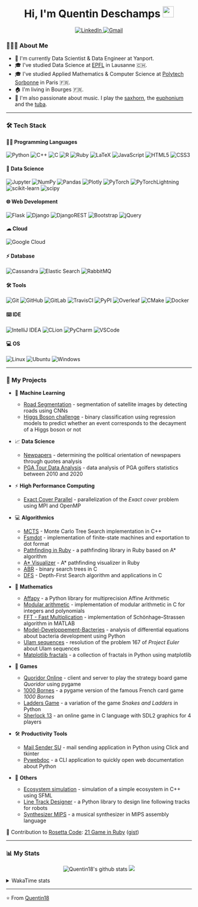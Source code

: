 <h1 align="center">Hi, I'm Quentin Deschamps <img src = "https://raw.githubusercontent.com/MartinHeinz/MartinHeinz/master/wave.gif" width = 30></h1>

<p align="center">
    <a target="_blank" href="https://www.linkedin.com/in/quentin-deschamps18/">
        <img alt="LinkedIn" src="https://img.shields.io/badge/LinkedIn-0077B5?style=for-the-badge&logo=linkedin&logoColor=white"/>
    </a>
    <a target="_blank" href="mailto:quentindeschamps18@gmail.com">
        <img alt="Gmail" src="https://img.shields.io/badge/Gmail-D14836?style=for-the-badge&logo=gmail&logoColor=white" />
    </a>
</p>

<!-- Badges: https://github.com/alexandresanlim/Badges4-README.md-Profile -->

### 👨🏻‍💻 About Me

- 💼 I'm currently Data Scientist & Data Engineer at Yanport.
- 🎓 I've studied Data Science at [EPFL](https://www.epfl.ch/fr/) in Lausanne 🇨🇭.
- 🎓 I've studied Applied Mathematics & Computer Science at [Polytech Sorbonne](https://www.polytech.sorbonne-universite.fr) in Paris 🇫🇷.
- 🏠 I'm living in Bourges 🇫🇷.
- 🎵 I'm also passionate about music. I play the [saxhorn](https://en.wikipedia.org/wiki/Saxhorn), the [euphonium](https://en.wikipedia.org/wiki/Euphonium) and the [tuba](https://en.wikipedia.org/wiki/Tuba).

---

### 🛠 Tech Stack

#### 👩‍💻 Programming Languages

<p>
    <img alt="Python" src="https://img.shields.io/badge/Python-FFD43B?style=for-the-badge&logo=python&logoColor=blue"/>
    <img alt="C++" src="https://img.shields.io/badge/C%2B%2B-00599C?style=for-the-badge&logo=c%2B%2B&logoColor=white"/>
    <img alt="C" src="https://img.shields.io/badge/C-00599C?style=for-the-badge&logo=c&logoColor=white"/>
    <img alt="R" src="https://img.shields.io/badge/R-276DC3?style=for-the-badge&logo=r&logoColor=white"/>
    <img alt="Ruby" src="https://img.shields.io/badge/Ruby-CC342D?style=for-the-badge&logo=ruby&logoColor=white"/>
    <img alt="LaTeX" src="https://img.shields.io/badge/LaTeX-47A141?style=for-the-badge&logo=LaTeX&logoColor=white"/>
    <img alt="JavaScript" src="https://img.shields.io/badge/JavaScript-323330?style=for-the-badge&logo=javascript&logoColor=F7DF1E"/>
    <img alt="HTML5" src="https://img.shields.io/badge/HTML5-E34F26?style=for-the-badge&logo=html5&logoColor=white"/>
    <img alt="CSS3" src="https://img.shields.io/badge/CSS3-1572B6?style=for-the-badge&logo=css3&logoColor=white"/>
</p>

#### 🤖 Data Science

<p>
    <img alt="Jupyter" src="https://img.shields.io/badge/Jupyter-F37626.svg?&style=for-the-badge&logo=Jupyter&logoColor=white" />
    <img alt="NumPy" src="https://img.shields.io/badge/Numpy-777BB4?style=for-the-badge&logo=numpy&logoColor=white" />
    <img alt="Pandas" src="https://img.shields.io/badge/Pandas-2C2D72?style=for-the-badge&logo=pandas&logoColor=white" />
    <img alt="Plotly" src="https://img.shields.io/badge/Plotly-239120?style=for-the-badge&logo=plotly&logoColor=white" />
    <img alt="PyTorch" src="https://img.shields.io/badge/PyTorch-EE4C2C?style=for-the-badge&logo=PyTorch&logoColor=white" />
    <img alt="PyTorchLightning" src="https://img.shields.io/badge/PyTorchLightning-792EE5?style=for-the-badge&logo=PyTorchLightning&logoColor=white" />
    <img alt="scikit-learn" src="https://img.shields.io/badge/scikit_learn-F7931E?style=for-the-badge&logo=scikit-learn&logoColor=white" />
    <img alt="scipy" src="https://img.shields.io/badge/SciPy-654FF0?style=for-the-badge&logo=SciPy&logoColor=white" />
</p>

#### 🌐 Web Development

<p>
    <img alt="Flask" src="https://img.shields.io/badge/Flask-000000?style=for-the-badge&logo=flask&logoColor=white"/>
    <img alt="Django" src="https://img.shields.io/badge/Django-092E20?style=for-the-badge&logo=django&logoColor=green"/>
    <img alt="DjangoREST" src="https://img.shields.io/badge/django%20rest-ff1709?style=for-the-badge&logo=django&logoColor=white"/>
    <img alt="Bootstrap" src="https://img.shields.io/badge/Bootstrap-563D7C?style=for-the-badge&logo=bootstrap&logoColor=white"/>
    <img alt="jQuery" src="https://img.shields.io/badge/jQuery-0769AD?style=for-the-badge&logo=jquery&logoColor=white"/>
</p>

#### ☁ Cloud

<p>
    <img alt="Google Cloud" src="https://img.shields.io/badge/Google_Cloud-4285F4?style=for-the-badge&logo=google-cloud&logoColor=white" />
</p>

#### ⚡️ Database

<p>
    <img alt="Cassandra" src="https://img.shields.io/badge/Cassandra-1287B1?style=for-the-badge&logo=apache%20cassandra&logoColor=white">
    <img alt="Elastic Search" src="https://img.shields.io/badge/Elastic_Search-005571?style=for-the-badge&logo=elasticsearch&logoColor=white">
    <img alt="RabbitMQ" src="https://img.shields.io/badge/rabbitmq-%23FF6600.svg?&style=for-the-badge&logo=rabbitmq&logoColor=white">
</p>

#### 🛠️ Tools

<p>
    <img alt="Git" src="https://img.shields.io/badge/GIT-E44C30?style=for-the-badge&logo=git&logoColor=white"/>
    <img alt="GitHub" src="https://img.shields.io/badge/GitHub-100000?style=for-the-badge&logo=github&logoColor=white"/>
    <img alt="GitLab" src="https://img.shields.io/badge/GitLab-330F63?style=for-the-badge&logo=gitlab&logoColor=white"/>
    <img alt="TravisCI" src="https://img.shields.io/badge/travis_CI-3EAAAF?style=for-the-badge&logo=travisci&logoColor=white"/>
    <img alt="PyPI" src="https://img.shields.io/badge/pypi-3775A9?style=for-the-badge&logo=pypi&logoColor=white" />
    <img alt="Overleaf" src="https://img.shields.io/badge/Overleaf-47A141?style=for-the-badge&logo=Overleaf&logoColor=white" />
    <img alt="CMake" src="https://img.shields.io/badge/CMake-064F8C?style=for-the-badge&logo=cmake&logoColor=white" />
    <img alt="Docker" src="https://img.shields.io/badge/Docker-2CA5E0?style=for-the-badge&logo=docker&logoColor=white" />
</p>

#### ⌨️ IDE

<p>
    <img alt="IntelliJ IDEA" src="https://img.shields.io/badge/IntelliJ_IDEA-000000.svg?style=for-the-badge&logo=intellij-idea&logoColor=white"/>
    <img alt="CLion" src="https://img.shields.io/badge/CLion-000000?style=for-the-badge&logo=clion&logoColor=white"/>
    <img alt="PyCharm" src="https://img.shields.io/badge/PyCharm-000000.svg?&style=for-the-badge&logo=PyCharm&logoColor=white"/>
    <img alt="VSCode" src="https://img.shields.io/badge/VSCode-0078D4?style=for-the-badge&logo=visual%20studio%20code&logoColor=white"/>
</p>

#### 💻 OS

<p>
    <img alt="Linux" src="https://img.shields.io/badge/Linux-FCC624?style=for-the-badge&logo=linux&logoColor=black" />
    <img alt="Ubuntu" src="https://img.shields.io/badge/Ubuntu-E95420?style=for-the-badge&logo=ubuntu&logoColor=white"/>
    <img alt="Windows" src="https://img.shields.io/badge/Windows-0078D6?style=for-the-badge&logo=windows&logoColor=white"/>
</p>

---

### 🚀 My Projects

- 🤖 **Machine Learning**

    * [Road Segmentation](https://github.com/Quentin18/road-segmentation) - segmentation of satellite images by detecting roads using CNNs
    * [Higgs Boson challenge](https://github.com/Quentin18/higgs-boson-challenge) - binary classification using regression models to predict whether an event corresponds to the decayment of a Higgs boson or not

- 📈 **Data Science**

    * [Newpapers](https://quentin18.github.io/newspapers/) - determining the political orientation of newspapers through quotes analysis
    * [PGA Tour Data Analysis](https://quentin18.github.io/pga-tour/) - data analysis of PGA golfers statistics between 2010 and 2020

- ⚡ **High Performance Computing**

    * [Exact Cover Parallel](https://github.com/Quentin18/exact-cover-parallel) - parallelization of the *Exact cover* problem using MPI and OpenMP

- 💻 **Algorithmics**

  * [MCTS](https://github.com/Quentin18/mcts-cpp) - Monte Carlo Tree Search implementation in C++
  * [Fsmdot](https://github.com/Quentin18/fsmdot) - implementation of finite-state machines and exportation to dot format
  * [Pathfinding in Ruby](https://github.com/Quentin18/pathfinding.rb) - a pathfinding library in Ruby based on A* algorithm
  * [A* Visualizer](https://github.com/Quentin18/astar-visualizer) - A* pathfinding visualizer in Ruby
  * [ABR](https://github.com/Quentin18/ABR) - binary search trees in C
  * [DFS](https://github.com/Quentin18/DFS) - Depth-First Search algorithm and applications in C

- 🔢 **Mathematics**

    * [Affapy](https://gitlab.lip6.fr/hilaire/affapy) - a Python library for multiprecision Affine Arithmetic
    * [Modular arithmetic](https://github.com/Quentin18/modular-arithmetic) - implementation of modular arithmetic in C for integers and polynomials
    * [FFT - Fast Multiplication](https://github.com/Quentin18/fft-fast-multiplication) - implementation of Schönhage–Strassen algorithm in MATLAB
    * [Model-Developpement-Bacteries](https://github.com/Quentin18/Model-Developpement-Bacteries) - analysis of differential equations about bacteria development using Python
    * [Ulam sequences](https://github.com/Quentin18/ulam-sequences) - resolution of the problem 167 of *Project Euler* about Ulam sequences
    * [Matplotlib fractals](https://github.com/Quentin18/Matplotlib-fractals) - a collection of fractals in Python using matplotlib

- 🎲 **Games**

  * [Quoridor Online](https://github.com/Quentin18/Quoridor-Online) - client and server to play the strategy board game *Quoridor* using pygame
  * [1000 Bornes](https://github.com/Quentin18/1000-Bornes) - a pygame version of the famous French card game *1000 Bornes*
  * [Ladders Game](https://github.com/Quentin18/Ladders-Game) - a variation of the game *Snakes and Ladders* in Python
  * [Sherlock 13](https://github.com/Quentin18/Sherlock13) - an online game in C language with SDL2 graphics for 4 players

- 🛠 **Productivity Tools**

    * [Mail Sender SU](https://github.com/Quentin18/Mail-Sender-Sorbonne-Universite) - mail sending application in Python using Click and tkinter
    * [Pywebdoc](https://github.com/Quentin18/pywebdoc) - a CLI application to quickly open web documentation about Python

- 📌 **Others**

    * [Ecosystem simulation](https://github.com/Quentin18/ecosystem) - simulation of a simple ecosystem in C++ using SFML
    * [Line Track Designer](https://github.com/Quentin18/Line-Track-Designer) - a Python library to design line following tracks for robots
    * [Synthesizer MIPS](https://github.com/Quentin18/Synthesizer-MIPS) - a musical synthesizer in MIPS assembly language

🔗 Contribution to [Rosetta Code](http://rosettacode.org/wiki/Rosetta_Code): [21 Game in Ruby](http://rosettacode.org/wiki/21_Game#Ruby) ([gist](https://gist.github.com/Quentin18/095ad051a84028c7ca65762c07730ef8))

---

### 📊 My Stats

<!-- https://github.com/anuraghazra/github-readme-stats -->

<p align = "center">
    <img src="https://github-readme-stats.vercel.app/api?username=Quentin18&hide=prs,issues,contribs&include_all_commits=true&show_icons=true&theme=radical" alt="Quentin18's github stats" />
    <img src="https://github-readme-stats.vercel.app/api/top-langs/?username=Quentin18&layout=compact&theme=radical" />
</p>

<details>
<summary>WakaTime stats</summary>

![Waka Readme](https://github.com/Quentin18/Quentin18/workflows/Waka%20Readme/badge.svg)

<!--START_SECTION:waka-->
![Code Time](http://img.shields.io/badge/Code%20Time-2%2C929%20hrs%2026%20mins-blue)

![Lines of code](https://img.shields.io/badge/From%20Hello%20World%20I%27ve%20Written-3.0%20million%20lines%20of%20code-blue)

**🐱 My GitHub Data** 

> 📦 560.8 kB Used in GitHub's Storage 
 > 
> 🏆 189 Contributions in the Year 2023
 > 
> 💼 Opted to Hire
 > 
> 📜 29 Public Repositories 
 > 
> 🔑 21 Private Repositories 
 > 
**I'm an Early 🐤** 

```text
🌞 Morning                1458 commits        ██████░░░░░░░░░░░░░░░░░░░   23.34 % 
🌆 Daytime                3323 commits        █████████████░░░░░░░░░░░░   53.19 % 
🌃 Evening                1017 commits        ████░░░░░░░░░░░░░░░░░░░░░   16.28 % 
🌙 Night                  449 commits         ██░░░░░░░░░░░░░░░░░░░░░░░   07.19 % 
```
📅 **I'm Most Productive on Thursday** 

```text
Monday                   920 commits         ████░░░░░░░░░░░░░░░░░░░░░   14.73 % 
Tuesday                  876 commits         ████░░░░░░░░░░░░░░░░░░░░░   14.02 % 
Wednesday                865 commits         ███░░░░░░░░░░░░░░░░░░░░░░   13.85 % 
Thursday                 1430 commits        ██████░░░░░░░░░░░░░░░░░░░   22.89 % 
Friday                   1255 commits        █████░░░░░░░░░░░░░░░░░░░░   20.09 % 
Saturday                 534 commits         ██░░░░░░░░░░░░░░░░░░░░░░░   08.55 % 
Sunday                   367 commits         █░░░░░░░░░░░░░░░░░░░░░░░░   05.87 % 
```


📊 **This Week I Spent My Time On** 

```text
🕑︎ Time Zone: Europe/Paris

💬 Programming Languages: 
Python                   30 hrs 29 mins      ███████████████████░░░░░░   74.70 % 
Bash                     3 hrs 33 mins       ██░░░░░░░░░░░░░░░░░░░░░░░   08.72 % 
YAML                     1 hr 33 mins        █░░░░░░░░░░░░░░░░░░░░░░░░   03.83 % 
Shell Script             1 hr 28 mins        █░░░░░░░░░░░░░░░░░░░░░░░░   03.60 % 
Text                     52 mins             █░░░░░░░░░░░░░░░░░░░░░░░░   02.15 % 

🔥 Editors: 
IntelliJ                 40 hrs 49 mins      █████████████████████████   100.00 % 

💻 Operating System: 
Linux                    40 hrs 49 mins      █████████████████████████   100.00 % 
```

**I Mostly Code in Python** 

```text
Python                   22 repos            █████████░░░░░░░░░░░░░░░░   34.38 % 
C++                      14 repos            █████░░░░░░░░░░░░░░░░░░░░   21.88 % 
HTML                     5 repos             ██░░░░░░░░░░░░░░░░░░░░░░░   07.81 % 
Jupyter Notebook         3 repos             █░░░░░░░░░░░░░░░░░░░░░░░░   04.69 % 
eC                       1 repo              ░░░░░░░░░░░░░░░░░░░░░░░░░   01.56 % 
```




 Last Updated on 29/07/2023 01:26:09 UTC
<!--END_SECTION:waka-->

</details>

---
⭐️ From [Quentin18](https://github.com/Quentin18)
